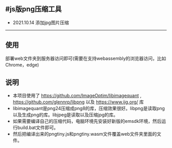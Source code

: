 #js版png压缩工具
---
  - 2021.10.14 添加jpg图片压缩
---
## 使用

部署web文件夹到服务器访问即可(需要在支持webassembly的浏览器访问，比如Chrome，edge)

## 说明

- 本项目使用了 https://github.com/ImageOptim/libimagequant , https://github.com/glennrp/libpng 以及 https://www.ijg.org/ 库
- libimagequant是png24压缩成png8的库，压缩效果很好。libpng是读取png以及生成png的库。libjpeg是读取以及压缩jpg的库。
- 如果需要编译自己的压缩代码，电脑环境先安装好新版的emsdk环境，然后运行build.bat文件即可。
- 然后把编译出来的pngtiny.js和pngtiny.wasm文件覆盖web文件夹里面的文件。
